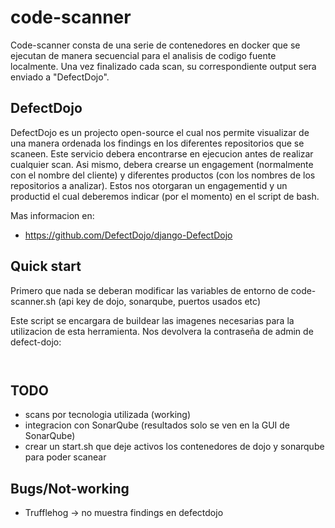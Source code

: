 # code-scanner
Code-scanner consta de una serie de contenedores en docker que se ejecutan de manera secuencial para el analisis de codigo fuente localmente. Una vez finalizado cada scan, su correspondiente output sera enviado a "DefectDojo".

## DefectDojo
DefectDojo es un projecto open-source el cual nos permite visualizar de una manera ordenada los findings en los diferentes repositorios que se scaneen.
Este servicio debera encontrarse en ejecucion antes de realizar cualquier scan.
Asi mismo, debera crearse un engagement (normalmente con el nombre del cliente) y diferentes productos (con los nombres de los repositorios a analizar). Estos nos otorgaran un engagementid y un productid el cual deberemos indicar (por el momento) en el script de bash.

Mas informacion en:
- https://github.com/DefectDojo/django-DefectDojo


## Quick start
Primero que nada se deberan modificar las variables de entorno de code-scanner.sh (api key de dojo, sonarqube, puertos usados etc)

Este script se encargara de buildear las imagenes necesarias para la utilizacion de esta herramienta. Nos devolvera la contraseña de admin de defect-dojo:

``` ./setup.sh
```


```./code-scanner.sh -t <tech> -s /path/to/local/repo -o /path/to/results -e <engagement>
```

## TODO
- scans por tecnologia utilizada (working)
- integracion con SonarQube (resultados solo se ven en la GUI de SonarQube)
- crear un start.sh que deje activos los contenedores de dojo y sonarqube para poder scanear

## Bugs/Not-working
- Trufflehog -> no muestra findings en defectdojo